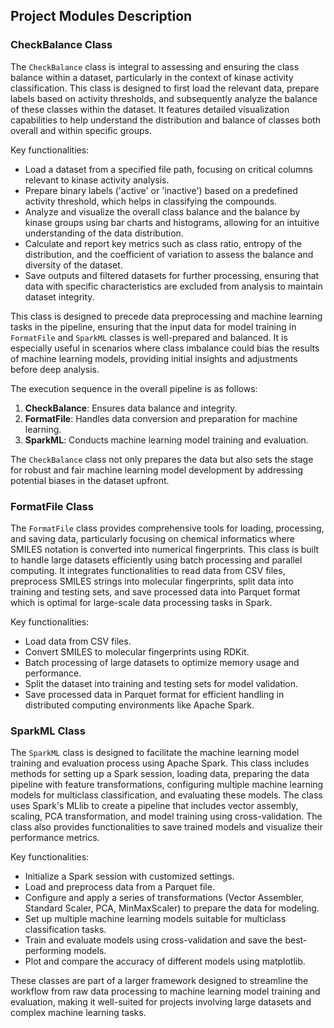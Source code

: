 ## Project Modules Description

### CheckBalance Class

The `CheckBalance` class is integral to assessing and ensuring the class balance within a dataset, particularly in the context of kinase activity classification. This class is designed to first load the relevant data, prepare labels based on activity thresholds, and subsequently analyze the balance of these classes within the dataset. It features detailed visualization capabilities to help understand the distribution and balance of classes both overall and within specific groups.

Key functionalities:
- Load a dataset from a specified file path, focusing on critical columns relevant to kinase activity analysis.
- Prepare binary labels ('active' or 'inactive') based on a predefined activity threshold, which helps in classifying the compounds.
- Analyze and visualize the overall class balance and the balance by kinase groups using bar charts and histograms, allowing for an intuitive understanding of the data distribution.
- Calculate and report key metrics such as class ratio, entropy of the distribution, and the coefficient of variation to assess the balance and diversity of the dataset.
- Save outputs and filtered datasets for further processing, ensuring that data with specific characteristics are excluded from analysis to maintain dataset integrity.

This class is designed to precede data preprocessing and machine learning tasks in the pipeline, ensuring that the input data for model training in `FormatFile` and `SparkML` classes is well-prepared and balanced. It is especially useful in scenarios where class imbalance could bias the results of machine learning models, providing initial insights and adjustments before deep analysis.

The execution sequence in the overall pipeline is as follows:
1. **CheckBalance**: Ensures data balance and integrity.
2. **FormatFile**: Handles data conversion and preparation for machine learning.
3. **SparkML**: Conducts machine learning model training and evaluation.

The `CheckBalance` class not only prepares the data but also sets the stage for robust and fair machine learning model development by addressing potential biases in the dataset upfront.


### FormatFile Class

The `FormatFile` class provides comprehensive tools for loading, processing, and saving data, particularly focusing on chemical informatics where SMILES notation is converted into numerical fingerprints. This class is built to handle large datasets efficiently using batch processing and parallel computing. It integrates functionalities to read data from CSV files, preprocess SMILES strings into molecular fingerprints, split data into training and testing sets, and save processed data into Parquet format which is optimal for large-scale data processing tasks in Spark.

Key functionalities:
- Load data from CSV files.
- Convert SMILES to molecular fingerprints using RDKit.
- Batch processing of large datasets to optimize memory usage and performance.
- Split the dataset into training and testing sets for model validation.
- Save processed data in Parquet format for efficient handling in distributed computing environments like Apache Spark.


### SparkML Class

The `SparkML` class is designed to facilitate the machine learning model training and evaluation process using Apache Spark. This class includes methods for setting up a Spark session, loading data, preparing the data pipeline with feature transformations, configuring multiple machine learning models for multiclass classification, and evaluating these models. The class uses Spark's MLlib to create a pipeline that includes vector assembly, scaling, PCA transformation, and model training using cross-validation. The class also provides functionalities to save trained models and visualize their performance metrics.

Key functionalities:
- Initialize a Spark session with customized settings.
- Load and preprocess data from a Parquet file.
- Configure and apply a series of transformations (Vector Assembler, Standard Scaler, PCA, MinMaxScaler) to prepare the data for modeling.
- Set up multiple machine learning models suitable for multiclass classification tasks.
- Train and evaluate models using cross-validation and save the best-performing models.
- Plot and compare the accuracy of different models using matplotlib.

These classes are part of a larger framework designed to streamline the workflow from raw data processing to machine learning model training and evaluation, making it well-suited for projects involving large datasets and complex machine learning tasks.
